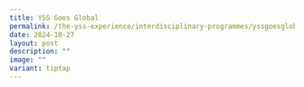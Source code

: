 ```yaml
---
title: YSS Goes Global
permalink: /the-yss-experience/interdisciplinary-programmes/yssgoesglobal/
date: 2024-10-27
layout: post
description: ""
image: ""
variant: tiptap
---
```

<p></p>